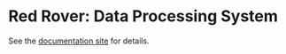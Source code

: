 # Red Rover: Data Processing System

See the [documentation site](https://radarml.github.io/red-rover/roverp/) for details.
